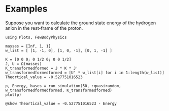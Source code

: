 # Examples 
    
Suppose you want to calculate the ground state energy of the hydrogen anion in the rest-frame of the proton. 

```@example example1
using Plots, FewBodyPhysics

masses = [Inf, 1, 1]
w_list = [ [1, -1, 0], [1, 0, -1], [0, 1, -1] ]

K = [0 0 0; 0 1/2 0; 0 0 1/2]
J, U = Ω(masses)
K_transformedformed = J * K * J'
w_transformedformedformed = [U' * w_list[i] for i in 1:length(w_list)]
Theortical_value = -0.527751016523

p, Energy, bases = run_simulation(50, :quasirandom, w_transformedformedformed, K_transformedformed)
plot(p)
```

```@example example1
@show Theortical_value = -0.527751016523 - Energy
```